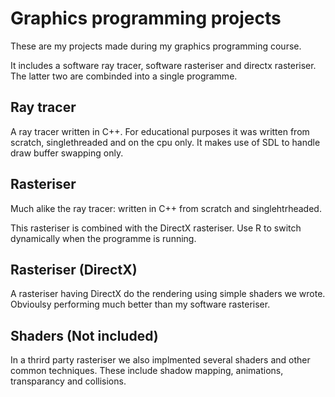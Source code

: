 
# Graphics programming projects

These are my projects made during my graphics programming course.

It includes a software ray tracer, software rasteriser and directx rasteriser. The latter two are combinded into a single programme.

## Ray tracer

A ray tracer written in C++. For educational purposes it was written from scratch, singlethreaded and on the cpu only. It makes use of SDL to handle draw buffer swapping only.

## Rasteriser

Much alike the ray tracer: written in C++ from scratch and singlehtrheaded.

This rasteriser is combined with the DirectX rasteriser. Use R to switch dynamically when the programme is running.

## Rasteriser (DirectX)

A rasteriser having DirectX do the rendering using simple shaders we wrote. Obvioulsy performing much better than my software rasteriser.

## Shaders (Not included)

In a thrird party rasteriser we also implmented several shaders and other common techniques. These include shadow mapping, animations, transparancy and collisions.
